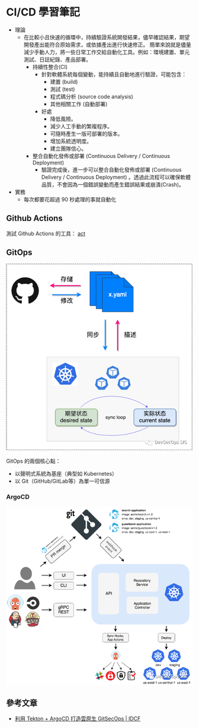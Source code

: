 # CI/CD 學習筆記

* 理論
    * 在比較小且快速的循環中，持續驗證系統開發結果，儘早確認結果，期望開發產出能符合原始需求，或依據產出進行快速修正。 簡單來說就是儘量減少手動人力，將一些日常工作交給自動化工具。例如：環境建置、單元測試、日誌紀錄、產品部署。
        * 持續性整合(CI)
            * 針對軟體系統每個變動，能持續且自動地進行驗證，可能包含：
                * 建置 (build)
                * 測試 (test)
                * 程式碼分析 (source code analysis)
                * 其他相關工作 (自動部署)
            * 好處
                * 降低風險。
                * 減少人工手動的繁複程序。
                * 可隨時產生一版可部署的版本。
                * 增加系統透明度。
                * 建立團隊信心。
        * 整合自動化發佈或部署 (Continuous Delivery / Continuous Deployment)
            * 驗證完成後，進一步可以整合自動化發佈或部署 (Continuous Delivery / Continuous Deployment) 。透過此流程可以確保軟體品質，不會因為一個錯誤變動而產生錯誤結果或崩潰(Crash)。
* 實務
    * 每次都要花超過 90 秒處理的事就自動化

## Github Actions

測試 Github Actions 的工具： [act](https://github.com/nektos/act)

## GitOps

![ci-cd-1](./images/ci-cd-1.png)

GitOps 的兩個核心點：

* 以聲明式系統為基座（典型如 Kubernetes）
* 以 Git（GitHub/GitLab等）為單一可信源

### ArgoCD

![ci-cd-2](./images/ci-cd-2.png)

## 參考文章

* [利用 Tekton + ArgoCD 打造雲原生 GitSecOps | IDCF](https://mp.weixin.qq.com/s/8-6LFNzgmoOCMYhDhaF2fw)